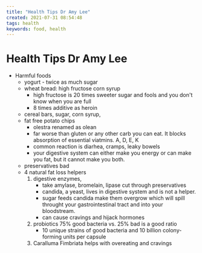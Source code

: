 ```yaml
---
title: "Health Tips Dr Amy Lee"
created: 2021-07-31 08:54:48
tags: health
keywords: food, health
---
```


# Health Tips Dr Amy Lee

- Harmful foods
  - yogurt - twice as much sugar
  - wheat bread: high fructose corn syrup
    - high fructose is 20 times sweeter sugar and fools and you don't know when you are full
    - 8 times additive as heroin
  - cereal bars, sugar, corn syrup,
  - fat free potato chips
    - olestra renamed as olean
    - far worse than gluten or any other carb you can eat.  It blocks absorption of essential viatmins. A, D, E, K
    - common reaction is diarhea, cramps, leaky bowels
    - your digestive system can either make you energy or can make you fat, but it cannot make you both.
  - preservatives bad
  - 4 natural fat loss helpers
    1. digestive enzymes,
       - take amylase, bromelain, lipase cut through preservatives
       - candida, a yeast, lives in digestive system and is not a helper.
       - sugar feeds candida make them overgrow which will spill throught your gastrointestinal tract and into your bloodstream.
       - can cause cravings and hijack hormones
    1. probiotics 75% good bacteria vs. 25% bad is a good ratio
       - 10 unique strains of good bacteria and 10 billion colony-forming units per capsule
    1. Caralluma Fimbriata helps with overeating and cravings
